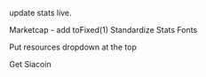 update stats live.
<!-- Mailchimp integration. -->
Marketcap - add toFixed(1)
Standardize Stats Fonts
<!-- Remove top border from nav -->
Put resources dropdown at the top
<!-- Shrink da team page -->
<!-- Investors - Slider Component -->
<!-- Shrink down quote section -->
<!-- Technology Page -->
Get Siacoin
